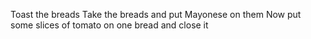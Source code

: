 Toast the breads
Take the breads and put Mayonese on them
Now put some slices of tomato  on one bread 
and close it

